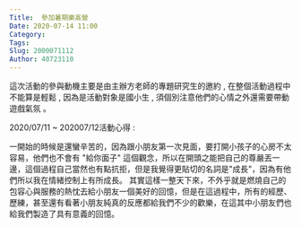 ```yaml
---
Title:  參加暑期樂高營
Date: 2020-07-14 11:00
Category:
Tags: 
Slug: 2000071112
Author: 40723110
---
```



這次活動的參與動機主要是由主辦方老師的專題研究生的邀約 , 在整個活動過程中不能算是輕鬆 , 因為是活動對象是國小生 , 須個別注意他們的心情之外還需要帶動遊戲氣氛 。

2020/07/11 ~ 202007/12活動心得 : 

一開始的時候是還蠻辛苦的，因為跟小朋友第一次見面，要打開小孩子的心房不太容易，他們也不會有 "給你面子" 這個觀念，所以在開頭之能把自己的尊嚴丟一邊，這個過程自己當然也有點抗拒，但是我覺得更貼切的名詞是"成長"，因為有他們所以我在情緒控制上有所成長。
其實這樣一整天下來，不外乎就是燃燒自己的包容心與服務的熱忱去給小朋友一個美好的回憶，但是在這過程中，所有的經歷、歷練，甚至還有看著小朋友純真的反應都給我們不少的歡樂，在這其中小朋友們也給我們製造了具有意義的回憶。

<!-- PELICAN_END_SUMMARY -->


